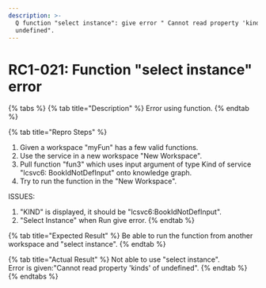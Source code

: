 ```yaml
---
description: >-
  Q function "select instance": give error " Cannot read property 'kinds' of
  undefined".
---
```


# RC1-021: Function "select instance" error

{% tabs %}
{% tab title="Description" %}
Error using function.
{% endtab %}

{% tab title="Repro Steps" %}
1. Given a workspace "myFun" has a few valid functions.
2. Use the service in a new workspace "New Workspace".
3. Pull function "fun3" which uses input argument of type Kind of service "lcsvc6: BookIdNotDefInput" onto knowledge graph.
4. Try to run the function in the "New Workspace".

ISSUES:

1. "KIND" is displayed, it should be "lcsvc6:BookIdNotDefInput".
2. "Select Instance" when Run give error.
{% endtab %}

{% tab title="Expected Result" %}
Be able to run the function from another workspace and "select instance".
{% endtab %}

{% tab title="Actual Result" %}
Not able to use "select instance".  
Error is given:"Cannot read property 'kinds' of undefined".
{% endtab %}
{% endtabs %}

